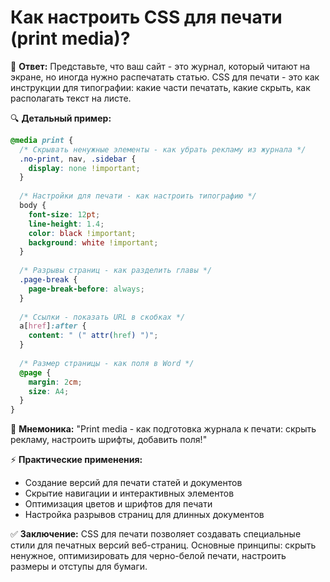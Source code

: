 # Как настроить CSS для печати (print media)?

🎯 **Ответ:**
Представьте, что ваш сайт - это журнал, который читают на экране, но иногда нужно распечатать статью. CSS для печати - это как инструкции для типографии: какие части печатать, какие скрыть, как располагать текст на листе.

🔍 **Детальный пример:**
```css
@media print {
  /* Скрывать ненужные элементы - как убрать рекламу из журнала */
  .no-print, nav, .sidebar {
    display: none !important;
  }
  
  /* Настройки для печати - как настроить типографию */
  body {
    font-size: 12pt;
    line-height: 1.4;
    color: black !important;
    background: white !important;
  }
  
  /* Разрывы страниц - как разделить главы */
  .page-break {
    page-break-before: always;
  }
  
  /* Ссылки - показать URL в скобках */
  a[href]:after {
    content: " (" attr(href) ")";
  }
  
  /* Размер страницы - как поля в Word */
  @page {
    margin: 2cm;
    size: A4;
  }
}
```

🧠 **Мнемоника:**
"Print media - как подготовка журнала к печати: скрыть рекламу, настроить шрифты, добавить поля!"

⚡ **Практические применения:**
- Создание версий для печати статей и документов
- Скрытие навигации и интерактивных элементов
- Оптимизация цветов и шрифтов для печати
- Настройка разрывов страниц для длинных документов

✅ **Заключение:**
CSS для печати позволяет создавать специальные стили для печатных версий веб-страниц. Основные принципы: скрыть ненужное, оптимизировать для черно-белой печати, настроить размеры и отступы для бумаги. 